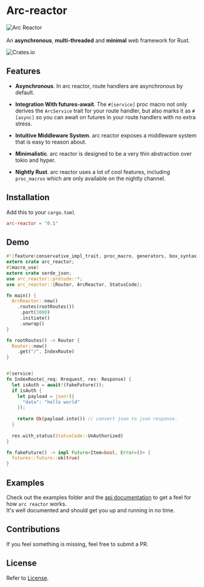 # Arc-reactor
![Arc Reactor](https://preview.ibb.co/cQYP4x/Arc_reactor.png "Arc-Reactor: Asynchronous, multi-threaded & minimal web framework for Rust.")
<br><br>
An **asynchronous**, **multi-threaded** and **minimal** web framework for Rust.

![Crates.io](https://img.shields.io/crates/d/arc-reactor.svg)

## Features
- **Asynchronous**. In arc reactor, route handlers are asynchronous by default.

- **Integration With futures-await**. The `#[service]` proc macro not only derives the `ArcService` trait for your route handler, but also marks it as `#[async]` so you can await on futures in  your route handlers with no extra stress.

- **Intuitive Middleware System**. arc reactor exposes a middleware system that is easy to reason about.

- **Minimalistic**. arc reactor is designed to be a very thin abstraction over tokio and hyper.

- **Nightly Rust**. arc reactor uses a lot of cool features, including `proc_macros` which are only available on the nightly channel.

## Installation

Add this to your `cargo.toml`
```toml
arc-reactor = "0.1"
```

## Demo

```rust
#![feature(conservative_impl_trait, proc_macro, generators, box_syntax)] // <== need to add this.
extern crate arc_reactor;
#[macro_use]
extern crate serde_json;
use arc_reactor::prelude::*;
use arc_reactor::{Router, ArcReactor, StatusCode};

fn main() {
  ArcReactor::new()
    .routes(rootRoutes())
     .port(3000)
     .initiate()
     .unwrap()
}

fn rootRoutes() -> Router {
  Router::new()
    .get("/", IndexRoute)
}


#[service]
fn IndexRoute(_req: Rrequest, res: Response) {
  let isAuth = await!(fakeFuture());
  if isAuth {
    let payload = json!({
      "data": "hello world"
    });
      
    return Ok(payload.into()) // convert json to json response.
  }
  
  res.with_status(StatusCode::UnAuthorized)
}

fn fakeFuture() -> impl Future<Item=bool, Error=()> {
  futures::future::ok(true)
}

```

## Examples
Check out the examples folder and the [api documentation](https://docs.rs/arc-reactor/~0.1) to get a feel for how `arc reactor` works.
<br>
It's well documented and should get you up and running in no time.

## Contributions
If you feel something is missing, feel free to submit a PR.

## License
Refer to [License](https://github.com/SeunLanLege/arc-reactor/blob/master/LICENSE).
